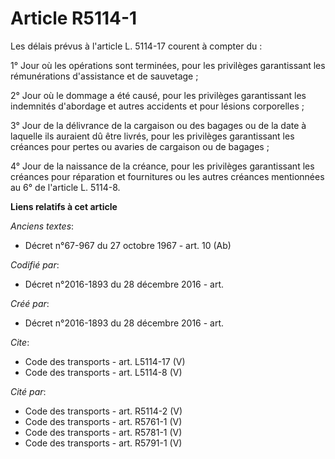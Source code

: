 # Article R5114-1

Les délais prévus à l'article L. 5114-17 courent à compter du : 

1° Jour où les opérations sont terminées, pour les privilèges garantissant les rémunérations d'assistance et de sauvetage ; 

2° Jour où le dommage a été causé, pour les privilèges garantissant les indemnités d'abordage et autres accidents et pour
lésions corporelles ; 

3° Jour de la délivrance de la cargaison ou des bagages ou de la date à laquelle ils auraient dû être livrés, pour les
privilèges garantissant les créances pour pertes ou avaries de cargaison ou de bagages ; 

4° Jour de la naissance de la créance, pour les privilèges garantissant les créances pour réparation et fournitures ou les
autres créances mentionnées au 6° de l'article L. 5114-8.

**Liens relatifs à cet article**

_Anciens textes_:

  - Décret n°67-967 du 27 octobre 1967 - art. 10 (Ab)

_Codifié par_:

  - Décret n°2016-1893 du 28 décembre 2016 - art.

_Créé par_:

  - Décret n°2016-1893 du 28 décembre 2016 - art.

_Cite_:

  - Code des transports - art. L5114-17 (V)
  - Code des transports - art. L5114-8 (V)

_Cité par_:

  - Code des transports - art. R5114-2 (V)
  - Code des transports - art. R5761-1 (V)
  - Code des transports - art. R5781-1 (V)
  - Code des transports - art. R5791-1 (V)
